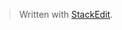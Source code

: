 


> Written with [StackEdit](https://stackedit.io/).
<!--stackedit_data:
eyJoaXN0b3J5IjpbLTEzMDI5MzM3NThdfQ==
-->